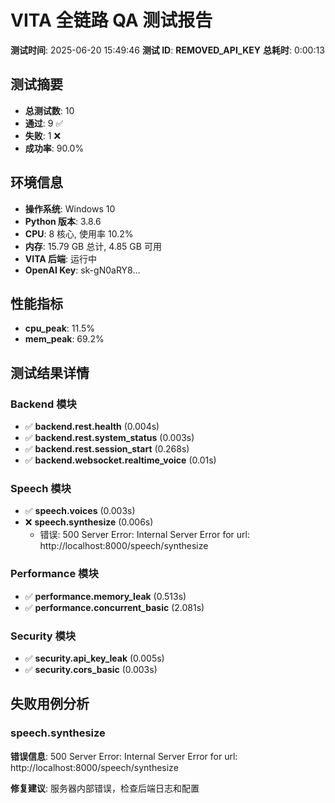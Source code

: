 # VITA 全链路 QA 测试报告

**测试时间**: 2025-06-20 15:49:46
**测试 ID**: __REMOVED_API_KEY__
**总耗时**: 0:00:13

## 测试摘要

- **总测试数**: 10
- **通过**: 9 ✅
- **失败**: 1 ❌
- **成功率**: 90.0%

## 环境信息

- **操作系统**: Windows 10
- **Python 版本**: 3.8.6
- **CPU**: 8 核心, 使用率 10.2%
- **内存**: 15.79 GB 总计, 4.85 GB 可用
- **VITA 后端**: 运行中
- **OpenAI Key**: sk-gN0aRY8...

## 性能指标

- **cpu_peak**: 11.5%
- **mem_peak**: 69.2%

## 测试结果详情


### Backend 模块

- ✅ **backend.rest.health** (0.004s)
- ✅ **backend.rest.system_status** (0.003s)
- ✅ **backend.rest.session_start** (0.268s)
- ✅ **backend.websocket.realtime_voice** (0.01s)

### Speech 模块

- ✅ **speech.voices** (0.003s)
- ❌ **speech.synthesize** (0.006s)
  - 错误: 500 Server Error: Internal Server Error for url: http://localhost:8000/speech/synthesize

### Performance 模块

- ✅ **performance.memory_leak** (0.513s)
- ✅ **performance.concurrent_basic** (2.081s)

### Security 模块

- ✅ **security.api_key_leak** (0.005s)
- ✅ **security.cors_basic** (0.003s)

## 失败用例分析

### speech.synthesize

**错误信息**: 500 Server Error: Internal Server Error for url: http://localhost:8000/speech/synthesize

**修复建议**: 服务器内部错误，检查后端日志和配置

